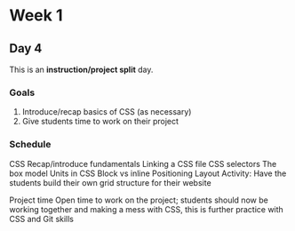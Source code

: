 # Week 1
## Day 4
This is an **instruction/project split** day.

### Goals
1. Introduce/recap basics of CSS (as necessary)
2. Give students time to work on their project

### Schedule

CSS
    Recap/introduce fundamentals
      Linking a CSS file
      CSS selectors
      The box model
      Units in CSS
      Block vs inline
      Positioning
      Layout
      Activity: Have the students build their own grid structure for their website

  Project time
    Open time to work on the project; students should now be working together and making a mess with CSS, this is further practice with CSS and Git skills
